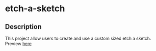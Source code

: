 # etch-a-sketch
## Description
This project allow users to create and use a custom sized etch a sketch. Preview [here](https://high23.github.io/etch-a-sketch/)